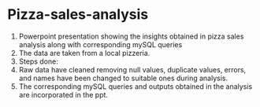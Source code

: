 # Pizza-sales-analysis
1. Powerpoint presentation showing the insights obtained in pizza sales analysis along with corresponding mySQL queries
2. The data are taken from a local pizzeria.
3. Steps done:
4. Raw data have cleaned removing null values, duplicate values, errors, and names have been changed to suitable ones during analysis.
5. The corresponding mySQL queries and outputs obtained in the analysis are incorporated in the ppt.  
